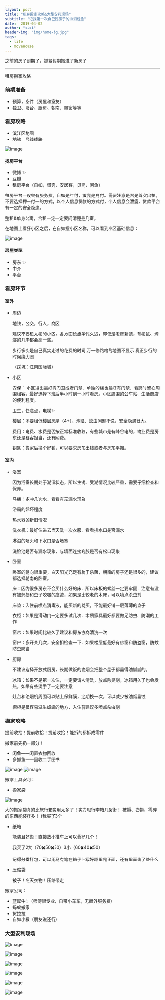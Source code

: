 ```yaml
---
layout: post
title: "租房搬家攻略&大型安利现场"
subtitle: "记我第一次自己找房子的血泪经验"
date:  2019-04-02
author: "cici"
header-img: "img/home-bg.jpg"
tags:
  - life
  - moveHouse
---
```


之前的房子到期了，抓紧假期搬进了新房子

-------

租房搬家攻略

### 前期准备

- 预算，条件（房屋和室友）
- 独卫、阳台、厨房、朝南、飘窗等等

### 看房攻略

- 滨江区地图
- 地铁一号线线路

![image](/img/in-post/post-move/map.png)

#### 找房平台
- 微博 ✨
- 豆瓣 
- 租房平台（自如，蛋壳，安居客，贝壳，闲鱼）

租房平台一般会有服务费，自如是年付，蛋壳是月付。需要注意是否是首次出租，不要选择押一付一的方式，以个人信息贷款的方式付，个人信息会泄露，贷款平台有一定的安全隐患。

整租&单身公寓，合租一定一定要问清楚是几室。

在地图上看好小区之后，在自如搜小区名称，可以看到小区基础信息：

![image](/img/in-post/post-move/detail.jpeg)

#### 房屋类型
- 房东 ✨
- 中介
- 平台

### 看房环节

#### 室外

- 周边

  地铁，公交，行人，商区
  
  建议不要租太老的小区，各方面设施年代久远，即便是老房新装，有老鼠、蟑螂的几率都会高一些。
  
  步行多久是自己真实走过的花费的时间 万一修路啥的地图不显示 真正步行的时候绕大圈
  
  （踩坑：江南国际城）

  
- 小区

  安保：
  小区进出最好有门卫或者门禁，单独的楼也最好有门禁，看房时留心周围租客，最好选择下班后半小时到一小时看房。小区周围的公车站、生活商店的便利程度。
  
  卫生，快递点，电梯✨
  
  楼层：不要租低楼层房屋（4+），潮湿、蚊虫问题不说，安全隐患很大。
  
  费用：电费、水费是否按正常标准收取，有些城市是有峰谷电的，物业费是房东还是租客担当，还有网费。
  
  钥匙：搬家后换个好锁，可以要求房东出钱或者与房东平摊。

#### 室内

- 浴室

  因为浴室长期处于潮湿状态，所以生锈、受潮情况比较严重，需要仔细检查和保养。

  马桶：多冲几次水，看看有无漏水现象
    
    浴霸的好坏程度
    
    热水器的新旧情况
    
    洗衣机：最好住进去当天洗一次衣服，看看排水口是否漏水
    
    淋浴的喷头和下水口是否堵塞
    
    洗脸池是否有漏水现象，与墙面连接的胶是否有松口现象

- 卧室

    卧室的朝向很重要，白天阳光充足有助于杀菌，朝南的房子还是很多的，建议都选择朝南的卧室。
    
    床：因为很多房东不会买什么好的床，所以床板的螺丝一定要牢固，注意有没有被蚂蚁和虫子咬噬的痕迹，如果是比较老的木床，可以喷点杀虫剂
    
    床垫：入住前喷点消毒液，能买新的就买，不能最好铺一层薄薄的垫子
    
    衣柜：如果是滑动门一定要多试几次，木质家具最好都要做足防虫、防潮的工作
    
    窗帘：如果时间比较久了建议和房东协商清洗一次
    
    窗户：多开关几次，安全扣检查一下，如果楼层低最好有纱窗和防盗窗，防蚊防虫防盗


- 厨房

    不建议选择开放式厨房，长期做饭的油烟会把整个屋子都熏得油腻腻的。
    
    冰箱：如果不是第一次住，一定要请人清洗，放点除臭剂，冰箱用久了也会发热，如果有些烫手了一定要注意
    
    灶台和油烟机周围可以贴上保鲜膜，定期换一次，可以减少被油烟熏蚀
    
    橱柜是很容易滋生蟑螂的地方，入住前建议多喷点杀虫剂

### 搬家攻略

提前收拾！提前收拾！提前收拾！能拆的都拆成零件

搬家前先扔一部分！
- 闲鱼——闲置衣物回收
- 多抓鱼——回收二手图书

![image](/img/in-post/post-move/search.jpg)
![image](/img/in-post/post-move/books.jpeg)

搬家工具安利：

- 搬家袋

![image](/img/in-post/post-move/bags.jpg)

  大的搬家袋真的比旅行箱实用太多了！实力甩行李箱几条街！
  被褥、衣物、零碎的东西能装好多！
  (我买了3个
  
- 纸箱

  能装且好搬！直接放小推车上可以叠好几个！
  
  我买了2大（70✖️50✖️50）3小（60✖️40✖️50）
  
  记得分类打包，可以用马克笔在箱子上写好哪里是正面，还有里面装了些什么

- 压缩袋

  被子！冬天衣物！压缩带走

搬家公司：

- 蓝犀牛✨（师傅很专业，自带小车车，无额外服务费）
- 蚂蚁搬家
- 货拉拉
- 自如小搬（朋友说还行）

### 大型安利现场
![image](/img/in-post/post-move/1.jpg)

![image](/img/in-post/post-move/2.jpg)

![image](/img/in-post/post-move/3.jpg)

![image](/img/in-post/post-move/5.jpg)

![image](/img/in-post/post-move/4.jpg)

![image](/img/in-post/post-move/6.jpg)
